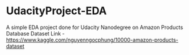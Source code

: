 # UdacityProject-EDA
A simple EDA project done for Udacity Nanodegree on Amazon Products Database
Dataset Link - https://www.kaggle.com/nguyenngocphung/10000-amazon-products-dataset
